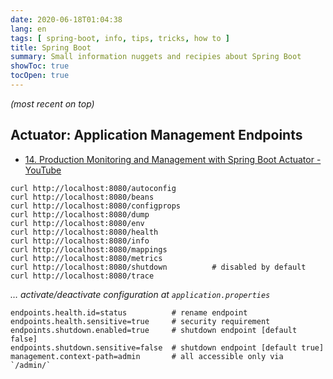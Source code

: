 ```yaml
---
date: 2020-06-18T01:04:38
lang: en
tags: [ spring-boot, info, tips, tricks, how to ]
title: Spring Boot
summary: Small information nuggets and recipies about Spring Boot
showToc: true
tocOpen: true
---
```


*(most recent on top)*

## Actuator: Application Management Endpoints

* [14. Production Monitoring and Management with Spring Boot Actuator - YouTube](https://www.youtube.com/watch?v=XbknBOmMuPQ&list=PLGDwUiT1wr6-Fn3N2oqJpTdhGjFHnIIKY)

```shell
curl http://localhost:8080/autoconfig
curl http://localhost:8080/beans
curl http://localhost:8080/configprops
curl http://localhost:8080/dump
curl http://localhost:8080/env
curl http://localhost:8080/health
curl http://localhost:8080/info
curl http://localhost:8080/mappings
curl http://localhost:8080/metrics
curl http://localhost:8080/shutdown          # disabled by default
curl http://localhost:8080/trace
```

*… activate/deactivate configuration at `application.properties`*

```properties
endpoints.health.id=status          # rename endpoint
endpoints.health.sensitive=true     # security requirement
endpoints.shutdown.enabled=true     # shutdown endpoint [default false]
endpoints.shutdown.sensitive=false  # shutdown endpoint [default true]
management.context-path=admin       # all accessible only via `/admin/`
```
